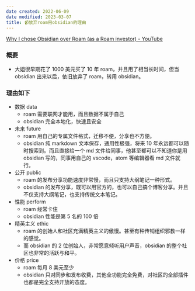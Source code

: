 ```yaml
---
date created: 2022-06-09
date modified: 2023-03-07
title: 📹放弃roam用obsidian的理由
---
```


[Why I chose Obsidian over Roam (as a Roam investor) - YouTube](https://www.youtube.com/watch?v=AWUk8-6yG2g)

### 概要

- 大姐很早期花了 1000 美元买了 10 年 roam，并且用了相当长时间，但当 obsidian 出来以后，依旧放弃了 roam，转用 obsidian。

### 理由如下

- 数据 data
	- roam 需要联网才能用，而且数据不属于自己
	- obsidian 完全本地化，快速且安全
- 未来 future
	- roam 用自己的专属文件格式，迁移不便，分享也不方便。
	- obsidian 纯 markdown 文本保存，通用性极强，将来 10 年永远都可以随时搜索到。而且直接给一个 md 文件给同事，他甚至都可以不知道你是用 obsidian 写的，同事用自己的 vscode，atom 等编辑器看 md 文件就行。
- 公开 public
	- roam 的发布分享功能速度非常慢，而且只支持大纲笔记一种形式。
	- obsidian 的发布分享，既可以用官方的，也可以自己搞个博客分享。并且不仅支持大纲笔记，也支持传统文本笔记。
- 性能 perform
	- roam 经常卡住
	- obsidian 性能是第 5 名的 100 倍
- 精英主义 ethic
	- roam 的创始人和社区充满精英主义的傲慢。甚至有种传销组织邪教一样的感觉。
	- 而 obsidian 的 2 位创始人，非常愿意倾听用户声音，obsidian 的整个社区也非常的活跃与和平。
- 价格 price
	- roam 每月 8 美元至少
	- obsidian 只对同步和发布收费，其他全功能完全免费，对社区的全部插件也都是完全支持开放的态度。
